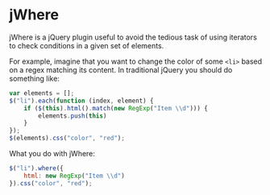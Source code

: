 # jWhere

jWhere is a jQuery plugin useful to avoid the tedious task of using iterators to check conditions in a given set of elements.

For example, imagine that you want to change the color of some `<li>` based on a regex matching its content. In traditional jQuery you should do something like:

```js
var elements = [];
$("li").each(function (index, element) {
    if ($(this).html().match(new RegExp("Item \\d"))) {
        elements.push(this)
    }
});
$(elements).css("color", "red");
```

What you do with jWhere:

```js
$("li").where({
    html: new RegExp("Item \\d")
}).css("color", "red");
```

